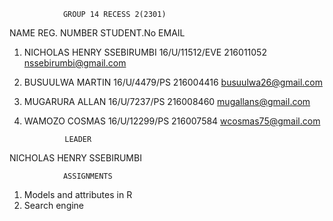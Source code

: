 				GROUP 14 RECESS 2(2301)


NAME				REG. NUMBER	 STUDENT.No	 EMAIL

1. NICHOLAS HENRY SSEBIRUMBI 	16/U/11512/EVE	 216011052	 nssebirumbi@gmail.com
2. BUSUULWA MARTIN 		16/U/4479/PS 	 216004416 	 busuulwa26@gmail.com
3. MUGARURA ALLAN 		16/U/7237/PS 	 216008460 	 mugallans@gmail.com
4. WAMOZO COSMAS 		16/U/12299/PS 	 216007584 	 wcosmas75@gmail.com

				LEADER
NICHOLAS HENRY SSEBIRUMBI

				ASSIGNMENTS
1.	Models and attributes in R 
2.	Search engine
